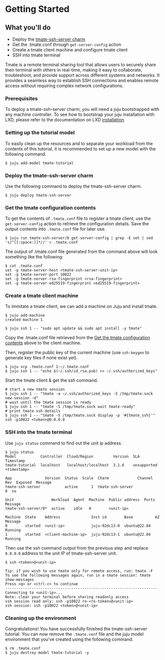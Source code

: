 # Getting Started

## What you'll do

- Deploy the [tmate-ssh-server charm](https://charmhub.io/tmate-ssh-server)
- Get the .tmate.conf through `get-server-config` action
- Create a tmate client machine and configure tmate client
- SSH into tmate terminal

Tmate is a remote terminal sharing tool that allows users to securely share their terminal with
others in real-time, making it easy to collaborate, troubleshoot, and provide support across
different systems and networks. It provides a seamless way to establish SSH connections and enables
remote access without requiring complex network configurations.

### Prerequisites

To deploy a tmate-ssh-server charm, you will need a juju bootstrapped with any machine controller.
To see how to bootstrap your juju installation with LXD, please refer to the documentation
on LXD [installation](https://juju.is/docs/juju/lxd).

### Setting up the tutorial model

To easily clean up the resources and to separate your workload from the contents of this tutorial,
it is recommended to set up a new model with the following command.

```
$ juju add-model tmate-tutorial
```

### Deploy the tmate-ssh-server charm

Use the following command to deploy the tmate-ssh-server charm.

```
$ juju deploy tmate-ssh-server
```

### Get the tmate configuration contents

To get the contents of `.tmate.conf` file to register a tmate client, use the `get-server-config`
action to retrieve the configuration details. Save the output contents into `.tmate.conf` file for
later use.
```
$ juju run tmate-ssh-server/0 get-server-config | grep -E set | sed 's/^[[:space:]]*//' > .tmate.conf
```

The output of .tmate.conf file generated from the command above will look something like the following:
```
$ cat .tmate.conf
set -g tmate-server-host <tmate-ssh-server-unit-ip>
set -g tmate-server-port 10022
set -g tmate-server-rsa-fingerprint <rsa-fingerprint>
set -g tmate-server-ed25519-fingerprint <ed25519-fingerprint>
```

### Create a tmate client machine

To immitate a tmate client, we can add a machine on Juju and install tmate.

```
$ juju add-machine
created machine 1

$ juju ssh 1 -- "sudo apt update && sudo apt install -y tmate"
```

Copy the .tmate.conf file retrieved from the
[Get the tmate configuration contents](#get-the-tmate-configuration-contents) above to the client
machine.

Then, register the public key of the current machine (use `ssh-keygen` to generate key files if
none exist yet).

```
$ juju scp .tmate.conf 1:~/.tmate.conf
$ juju ssh 1 -- "echo $(~/.ssh/id_rsa.pub) >> ~/.ssh/authorized_keys"
```

Start the tmate client & get the ssh command.
```
# start a new tmate session
$ juju ssh 1 -- "tmate -a ~/.ssh/authorized_keys -S /tmp/tmate.sock new-session -d"
# wait until the tmate session is ready
$ juju ssh 1 -- "tmate -S /tmp/tmate.sock wait tmate-ready"
# print tmate ssh details
$ juju ssh 1 -- "tmate -S /tmp/tmate.sock display -p '#{tmate_ssh}'"
ssh -p10022 <token>@0.0.0.0
```

### SSH into the tmate terminal

Use `juju status` command to find out the unit ip address.

```
$ juju status
Model           Controller  Cloud/Region         Version  SLA          Timestamp
tmate-tutorial  localhost   localhost/localhost  3.1.6    unsupported  <timestamp>

App               Version  Status  Scale  Charm             Channel  Rev  Exposed  Message
tmate-ssh-server           active      1  tmate-ssh-server             0  no       

Unit                 Workload  Agent  Machine  Public address  Ports  Message
tmate-ssh-server/0*  active    idle   0        <unit-ip>          

Machine  State    Address              Inst id        Base          AZ  Message
0        started  <unit-ip>            juju-92dc13-0  ubuntu@22.04      Running
1        started  <client-machine-ip>  juju-92dc13-1  ubuntu@22.04      Running
```

Then use the ssh command output from the previous step and replace `0.0.0.0` address to the unit
IP of tmate-ssh-server unit.

```
$ ssh <token>@<unit-ip>

Tip: if you wish to use tmate only for remote access, run: tmate -F
To see the following messages again, run in a tmate session: tmate show-messages
Press <q> or <ctrl-c> to continue
---------------------------------------------------------------------
Connecting to <unit-ip>...
Note: clear your terminal before sharing readonly access
ssh session read only: ssh -p10022 ro-<ro-token>@<unit-ip>
ssh session: ssh -p10022 <token>@<unit-ip>
```


### Cleaning up the environment

Congratulations! You have successfully finished the tmate-ssh-server tutorial. You can now remove
the `.tmate.conf` file and the juju model environment that you’ve created using the following
command.

```
$ rm .tmate.conf
$ juju destroy-model tmate-tutorial -y
```
